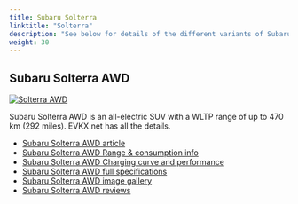 ```yaml
---
title: Subaru Solterra
linktitle: "Solterra"
description: "See below for details of the different variants of Subaru Solterra"
weight: 30
---
```

## Subaru Solterra AWD

<a href="/models/subaru/solterra/solterra_awd/"><img src="https://media.evkx.net/multimedia/models/subaru/solterra/solterra_awd/main_1_st.jpeg" class="img-fluid" alt="Solterra AWD" ></a>

Subaru Solterra AWD is an all-electric SUV with a WLTP range of up to 470 km (292 miles). EVKX.net has all the details. 

- [Subaru Solterra AWD article](/models/subaru/solterra/solterra_awd/)
- [Subaru Solterra AWD Range & consumption info](/models/subaru/solterra/solterra_awd/rangeandconsumption)
- [Subaru Solterra AWD Charging curve and performance](/models/subaru/solterra/solterra_awd/chargingcurve)
- [Subaru Solterra AWD full specifications](/models/subaru/solterra/solterra_awd/specifications)
- [Subaru Solterra AWD image gallery](/models/subaru/solterra/solterra_awd/gallery)
- [Subaru Solterra AWD reviews](/models/subaru/solterra/solterra_awd/reviews)

